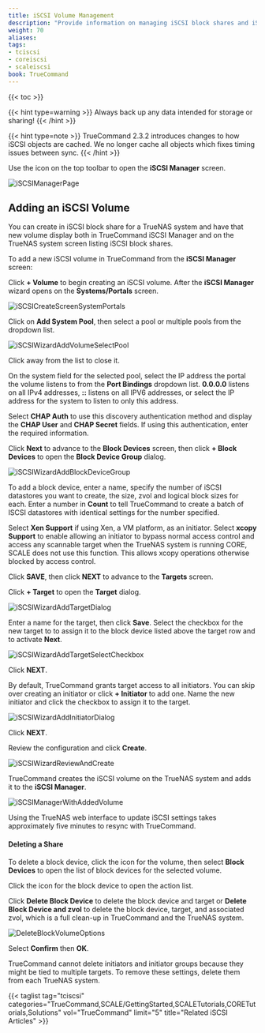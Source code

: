 ```yaml
---
title: iSCSI Volume Management
description: "Provide information on managing iSCSI block shares and iSCSI volumes in TrueCommand."
weight: 70
aliases:
tags:
- tciscsi
- coreiscsi
- scaleiscsi
book: TrueCommand
---
```


{{< toc >}}

{{< hint type=warning >}}
Always back up any data intended for storage or sharing!
{{< /hint >}}

{{< hint type=note >}}
TrueCommand 2.3.2 introduces changes to how iSCSI objects are cached. We no longer cache all objects which fixes timing issues between sync. 
{{< /hint >}}

Use the <mat-icon role="img" fontset="mdi" fonticon="mdi-database" class="mat-icon mdi mdi-database mat-icon-no-color" aria-hidden="true"></mat-icon> icon on the top toolbar to open the **iSCSI Manager** screen.

![iSCSIManagerPage](/images/TrueCommand/iSCSIManager/iSCSIManagerPage.png "iSCSI Manager Page")

## Adding an iSCSI Volume
You can create in iSCSI block share for a TrueNAS system and have that new volume display both in TrueCommand iSCSI Manager and on the TrueNAS system screen listing iSCSI block shares.

To add a new iSCSI volume in TrueCommand from the **iSCSI Manager** screen:

Click **+ Volume** to begin creating an iSCSI volume.
After the **iSCSI Manager** wizard opens on the **Systems/Portals** screen. 

![iSCSICreateScreenSystemPortals](/images/TrueCommand/iSCSIManager/iSCSICreateScreenSystemPortals.png "Add Portal Screen")

Click on **Add System Pool**, then select a pool or multiple pools from the dropdown list. 

![iSCSIWizardAddVolumeSelectPool](/images/TrueCommand/iSCSIManager/iSCSIWizardAddVolumeSelectPool.png "iSCSI Add Volume Portal Select Pools")

Click away from the list to close it. 

On the system field for the selected pool, select the IP address the portal the volume listens to from the **Port Bindings** dropdown list. 
**0.0.0.0** listens on all IPv4 addresses, **::** listens on all IPV6 addresses, or select the IP address for the system to listen to only this address.

Select **CHAP Auth** to use this discovery authentication method and display the **CHAP User** and **CHAP Secret** fields. 
If using this authentication, enter the required information.

Click **Next** to advance to the **Block Devices** screen, then click **+ Block Devices** to open the **Block Device Group** dialog.

![iSCSIWizardAddBlockDeviceGroup](/images/TrueCommand/iSCSIManager/iSCSIWizardAddBlockDeviceGroup.png "iSCSI Add Block Device Group")

To add a block device, enter a name, specify the number of iSCSI datastores you want to create, the size, zvol and logical block sizes for each. 
Enter a number in **Count** to tell TrueCommand to create a batch of ISCSI datastores with identical settings for the number specified.

Select **Xen Support** if using Xen, a VM platform, as an initiator. 
Select **xcopy Support** to enable allowing an initiator to bypass normal access control and access any scannable target when the TrueNAS system is running CORE, SCALE does not use this function. This allows xcopy operations otherwise blocked by access control.

Click **SAVE**, then click **NEXT** to advance to the **Targets** screen.

Click **+ Target** to open the **Target** dialog. 

![iSCSIWizardAddTargetDialog](/images/TrueCommand/iSCSIManager/iSCSIWizardAddTargetDialog.png "iSCSI Create Target")

Enter a name for the target, then click **Save**. 
Select the checkbox for the new target to to assign it to the block device listed above the target row and to
activate **Next**.

![iSCSIWizardAddTargetSelectCheckbox](/images/TrueCommand/iSCSIManager/iSCSIWizardAddTargetSelectCheckbox.png "Map Target To Block")

Click **NEXT**.

By default, TrueCommand grants target access to all initiators. You can skip over creating an initiator or click **+ Initiator** to add one.
Name the new initiator and click the checkbox to assign it to the target.

![iSCSIWizardAddInitiatorDialog](/images/TrueCommand/iSCSIManager/iSCSIWizardAddInitiatorDialog.png "iSCSI Create Initiator")

Click **NEXT**.

Review the configuration and click **Create**.

![iSCSIWizardReviewAndCreate](/images/TrueCommand/iSCSIManager/iSCSIWizardReviewAndCreate.png "iSCSI Review")

TrueCommand creates the iSCSI volume on the TrueNAS system and adds it to the **iSCSI Manager**.

![iSCSIManagerWithAddedVolume](/images/TrueCommand/iSCSIManager/iSCSIManagerWithAddedVolume.png "iSCSI Volume List")

Using the TrueNAS web interface to update iSCSI settings takes approximately five minutes to resync with TrueCommand.

#### Deleting a Share

To delete a block device, click the <i class="fa fa-ellipsis-v" aria-hidden="true" title="Options"></i> icon for the volume, then select **Block Devices** to open the list of block devices for the selected volume. 

Click the <i class="fa fa-ellipsis-v" aria-hidden="true" title="Options"></i> icon for the block device to open the action list.

Click **Delete Block Device** to delete the block device and target or **Delete Block Device and zvol** to delete the block device, target, and associated zvol, which is a full clean-up in TrueCommand and the TrueNAS system.

![DeleteBlockVolumeOptions](/images/TrueCommand/iSCSIManager/DeleteBlockVolumeOptions.png "Delete iSCSI Options")

Select **Confirm** then **OK**.

TrueCommand cannot delete initiators and initiator groups because they might be tied to multiple targets.
To remove these settings, delete them from each TrueNAS system.

{{< taglist tag="tciscsi" categories="TrueCommand,SCALE/GettingStarted,SCALETutorials,CORETutorials,Solutions" vol="TrueCommand" limit="5" title="Related iSCSI Articles" >}}
